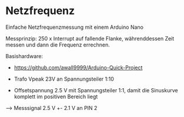 # Netzfrequenz
Einfache Netzfrequenzmessung mit einem Arduino Nano

Messprinzip: 250 x Interrupt auf fallende Flanke, währenddessen Zeit messen und dann die Frequenz errechnen.

Basishardware: 

- https://github.com/awall9999/Arduino-Quick-Project

- Trafo Vpeak 23V an Spannungsteiler 1:10
- Offsetspannung 2.5 V mit Spannungsteiler 1:1, damit die Sinuskurve komplett im positiven Bereich liegt

--> Messsignal 2.5 V +- 2.1 V an PIN 2

